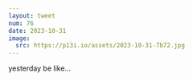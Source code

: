 ```yaml
---
layout: tweet
num: 76
date: 2023-10-31
image:
  src: https://p13i.io/assets/2023-10-31-7b72.jpg
---
```


yesterday be like...
